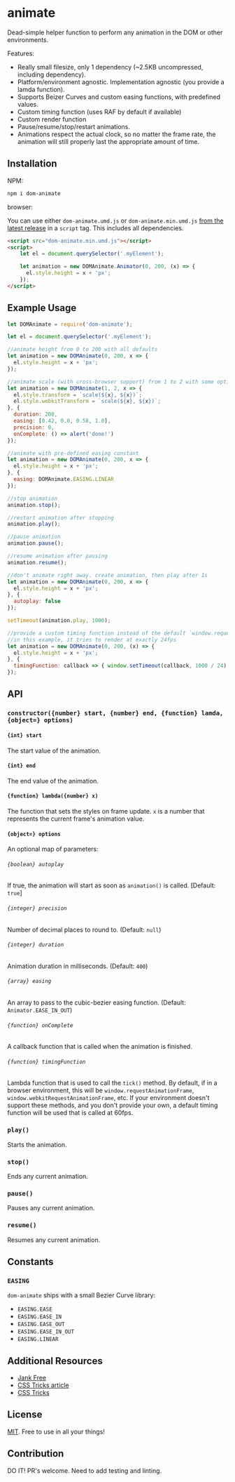 # animate
Dead-simple helper function to perform any animation in the DOM or other environments.

Features:

- Really small filesize, only 1 dependency (~2.5KB uncompressed, including dependency). 
- Platform/environment agnostic. Implementation agnostic (you provide a lamda function).
- Supports Beizer Curves and custom easing functions, with predefined values. 
- Custom timing function (uses RAF by default if available) 
- Custom render function 
- Pause/resume/stop/restart animations. 
- Animations respect the actual clock, so no matter the frame rate, the animation will still properly last the appropriate amount of time.

## Installation

NPM:

```bash
npm i dom-animate
```

browser:

You can use either `dom-animate.umd.js` or `dom-animate.min.umd.js` 
[from the latest release](https://github.com/mhweiner/dom-animate/releases) in a `script` tag.
This includes all dependencies.

```html
<script src="dom-animate.min.umd.js"></script>
<script>
    let el = document.querySelector('.myElement');

    let animation = new DOMAnimate.Animator(0, 200, (x) => {
      el.style.height = x + 'px';
    });
</script>
```

## Example Usage

```javascript
let DOMAnimate = require('dom-animate');

let el = document.querySelector('.myElement');

//animate height from 0 to 200 with all defaults
let animation = new DOMAnimate(0, 200, x => {
  el.style.height = x + 'px';
});

//animate scale (with cross-browser support) from 1 to 2 with some options
let animation = new DOMAnimate(1, 2, x => {
  el.style.transform = `scale(${x}, ${x})`;
  el.style.webkitTransform = `scale(${x}, ${x})`;
}, {
  duration: 200,
  easing: [0.42, 0.0, 0.58, 1.0],
  precision: 0,
  onComplete: () => alert('done!')
});

//animate with pre-defined easing constant
let animation = new DOMAnimate(0, 200, x => {
  el.style.height = x + 'px';
}, {
  easing: DOMAnimate.EASING.LINEAR
});

//stop animation
animation.stop();

//restart animation after stopping
animation.play();

//pause animation
animation.pause();

//resume animation after pausing
animation.resume();

//don't animate right away. create animation, then play after 1s
let animation = new DOMAnimate(0, 200, x => {
  el.style.height = x + 'px';
}, {
  autoplay: false
});

setTimeout(animation.play, 1000);

//provide a custom timing function instead of the default `window.requestAnimationFrame`
//in this example, it tries to render at exactly 24fps
let animation = new DOMAnimate(0, 200, (x) => {
  el.style.height = x + 'px';
}, {
  timingFunction: callback => { window.setTimeout(callback, 1000 / 24); }
});
```

## API

### `constructor({number} start, {number} end, {function} lamda, {object=} options)`

#### `{int} start`

The start value of the animation.

#### `{int} end`

The end value of the animation.

#### `{function} lambda({number} x)`

The function that sets the styles on frame update. `x` is a number that 
represents the current frame's animation value.

#### `{object=} options`

An optional map of parameters:

###### `{boolean} autoplay`

If true, the animation will start as soon as `animation()` is called. [Default: `true`]

###### `{integer} precision`

Number of decimal places to round to. (Default: `null`)

###### `{integer} duration`

Animation duration in milliseconds. (Default: `400`)

###### `{array} easing`

An array to pass to the cubic-bezier easing function. (Default: `Animator.EASE_IN_OUT`)

###### `{function} onComplete`

A callback function that is called when the animation is finished.

###### `{function} timingFunction`

Lambda function that is used to call the `tick()` method. By default, if in a browser
environment, this will be `window.requestAnimationFrame`, `window.webkitRequestAnimationFrame`,
etc. If your environment doesn't support these methods, and you don't provide your own,
a default timing function will be used that is called at 60fps.

### `play()`

Starts the animation.

### `stop()`

Ends any current animation.

### `pause()`

Pauses any current animation.

### `resume()`

Resumes any current animation.

## Constants

### `EASING`

`dom-animate` ships with a small Bezier Curve library:

- `EASING.EASE`
- `EASING.EASE_IN`
- `EASING.EASE_OUT`
- `EASING.EASE_IN_OUT`
- `EASING.LINEAR`

## Additional Resources

- [Jank Free](http://jankfree.org/)
- [CSS Tricks article](https://css-tricks.com/tale-of-animation-performance/)
- [CSS Tricks](https://css-tricks.com)

## License

[MIT](https://github.com/mhweiner/dom-animate/blob/master/LICENSE). Free to use in all your things!

## Contribution

DO IT! PR's welcome. Need to add testing and linting.
